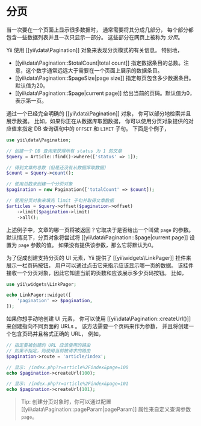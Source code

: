 分页
==========

当一次要在一个页面上显示很多数据时，
通常需要将其分成几部分，
每个部分都包含一些数据列表并且一次只显示一部分。
这些部分在网页上被称为 *分页*。
  
Yii 使用 [[yii\data\Pagination]] 对象来表现分页模式的有关信息。
特别地，

* [[yii\data\Pagination::$totalCount|total count]] 指定数据条目的总数。注意，这个数字通常远远大于需要在一个页面上展示的数据条目。
* [[yii\data\Pagination::$pageSize|page size]] 指定每页包含多少数据条目。默认值为20。
* [[yii\data\Pagination::$page|current page]] 给出当前的页码。默认值为0，表示第一页。

通过一个已经完全明确的 [[yii\data\Pagination]] 对象，
你可以部分地检索并且展示数据。
比如，如果你正在从数据库取回数据，
你可以使用分页对象提供的对应值来指定 DB 查询语句中的 `OFFSET` 和  `LIMIT` 子句。
下面是个例子，

```php
use yii\data\Pagination;

// 创建一个 DB 查询来获得所有 status 为 1 的文章
$query = Article::find()->where(['status' => 1]);

// 得到文章的总数（但是还没有从数据库取数据）
$count = $query->count();

// 使用总数来创建一个分页对象
$pagination = new Pagination(['totalCount' => $count]);

// 使用分页对象来填充 limit 子句并取得文章数据
$articles = $query->offset($pagination->offset)
    ->limit($pagination->limit)
    ->all();
```

上述例子中，文章的哪一页将被返回？它取决于是否给出一个叫做 `page` 的参数。
默认情况下，分页对象将尝试将 [[yii\data\Pagination::$page|current page]] 设置为 `page` 参数的值。
如果没有提供该参数，那么它将默认为0。

为了促成创建支持分页的 UI 元素，Yii 提供了 [[yii\widgets\LinkPager]] 挂件来展示一栏页码按钮，
用户可以通过点击它来指示应该显示哪一页的数据。
该挂件接收一个分页对象，因此它知道当前的页数和应该展示多少页码按钮。
比如，

```php
use yii\widgets\LinkPager;

echo LinkPager::widget([
    'pagination' => $pagination,
]);
```

如果你想手动地创建 UI 元素，
你可以使用 [[yii\data\Pagination::createUrl()]] 来创建指向不同页面的 URLs 。
该方法需要一个页码来作为参数，
并且将创建一个包含页码并且格式正确的 URL，
例如，

```php
// 指定要被创建的 URL 应该使用的路由
// 如果不指定，则使用当前被请求的路由
$pagination->route = 'article/index';

// 显示: /index.php?r=article%2Findex&page=100
echo $pagination->createUrl(100);

// 显示: /index.php?r=article%2Findex&page=101
echo $pagination->createUrl(101);
```

> Tip: 创建分页对象时，你可以通过配置 [[yii\data\Pagination::pageParam|pageParam]] 属性来自定义查询参数 `page`。
